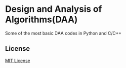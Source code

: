# Design and Analysis of Algorithms(DAA)
Some of the most basic DAA codes in Python and C/C++

## License

[MIT License](LICENSE)
